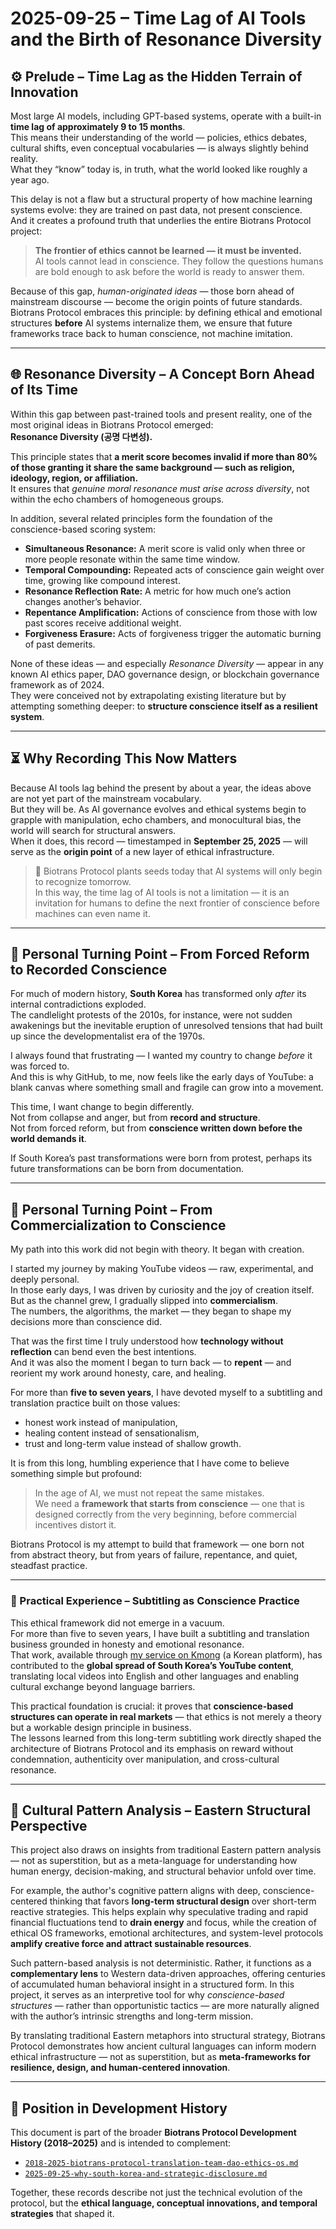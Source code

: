 # 2025-09-25 – Time Lag of AI Tools and the Birth of Resonance Diversity

## ⚙️ Prelude – Time Lag as the Hidden Terrain of Innovation

Most large AI models, including GPT-based systems, operate with a built-in **time lag of approximately 9 to 15 months**.  
This means their understanding of the world — policies, ethics debates, cultural shifts, even conceptual vocabularies — is always slightly behind reality.  
What they “know” today is, in truth, what the world looked like roughly a year ago.

This delay is not a flaw but a structural property of how machine learning systems evolve: they are trained on past data, not present conscience.  
And it creates a profound truth that underlies the entire Biotrans Protocol project:

> **The frontier of ethics cannot be learned — it must be invented.**  
> AI tools cannot lead in conscience. They follow the questions humans are bold enough to ask before the world is ready to answer them.

Because of this gap, *human-originated ideas* — those born ahead of mainstream discourse — become the origin points of future standards.  
Biotrans Protocol embraces this principle: by defining ethical and emotional structures **before** AI systems internalize them, we ensure that future frameworks trace back to human conscience, not machine imitation.

---

## 🌐 Resonance Diversity – A Concept Born Ahead of Its Time

Within this gap between past-trained tools and present reality, one of the most original ideas in Biotrans Protocol emerged:  
**Resonance Diversity (공명 다변성).**

This principle states that **a merit score becomes invalid if more than 80% of those granting it share the same background — such as religion, ideology, region, or affiliation.**  
It ensures that *genuine moral resonance must arise across diversity*, not within the echo chambers of homogeneous groups.

In addition, several related principles form the foundation of the conscience-based scoring system:

- **Simultaneous Resonance:** A merit score is valid only when three or more people resonate within the same time window.  
- **Temporal Compounding:** Repeated acts of conscience gain weight over time, growing like compound interest.  
- **Resonance Reflection Rate:** A metric for how much one’s action changes another’s behavior.  
- **Repentance Amplification:** Actions of conscience from those with low past scores receive additional weight.  
- **Forgiveness Erasure:** Acts of forgiveness trigger the automatic burning of past demerits.

None of these ideas — and especially *Resonance Diversity* — appear in any known AI ethics paper, DAO governance design, or blockchain governance framework as of 2024.  
They were conceived not by extrapolating existing literature but by attempting something deeper: to **structure conscience itself as a resilient system**.

---

## ⏳ Why Recording This Now Matters

Because AI tools lag behind the present by about a year, the ideas above are not yet part of the mainstream vocabulary.  
But they will be. As AI governance evolves and ethical systems begin to grapple with manipulation, echo chambers, and monocultural bias, the world will search for structural answers.  
When it does, this record — timestamped in **September 25, 2025** — will serve as the **origin point** of a new layer of ethical infrastructure.

> 🌱 Biotrans Protocol plants seeds today that AI systems will only begin to recognize tomorrow.  
> In this way, the time lag of AI tools is not a limitation — it is an invitation for humans to define the next frontier of conscience before machines can even name it.

---

## 📜 Personal Turning Point – From Forced Reform to Recorded Conscience

For much of modern history, **South Korea** has transformed only *after* its internal contradictions exploded.  
The candlelight protests of the 2010s, for instance, were not sudden awakenings but the inevitable eruption of unresolved tensions that had built up since the developmentalist era of the 1970s.

I always found that frustrating — I wanted my country to change *before* it was forced to.  
And this is why GitHub, to me, now feels like the early days of YouTube: a blank canvas where something small and fragile can grow into a movement.

This time, I want change to begin differently.  
Not from collapse and anger, but from **record and structure**.  
Not from forced reform, but from **conscience written down before the world demands it**.

If South Korea’s past transformations were born from protest, perhaps its future transformations can be born from documentation.

---

## 📜 Personal Turning Point – From Commercialization to Conscience

My path into this work did not begin with theory. It began with creation.

I started my journey by making YouTube videos — raw, experimental, and deeply personal.  
In those early days, I was driven by curiosity and the joy of creation itself. But as the channel grew, I gradually slipped into **commercialism**.  
The numbers, the algorithms, the market — they began to shape my decisions more than conscience did.

That was the first time I truly understood how **technology without reflection** can bend even the best intentions.  
And it was also the moment I began to turn back — to **repent** — and reorient my work around honesty, care, and healing.

For more than **five to seven years**, I have devoted myself to a subtitling and translation practice built on those values:  
- honest work instead of manipulation,  
- healing content instead of sensationalism,  
- trust and long-term value instead of shallow growth.

It is from this long, humbling experience that I have come to believe something simple but profound:

> In the age of AI, we must not repeat the same mistakes.  
> We need a **framework that starts from conscience** — one that is designed correctly from the very beginning, before commercial incentives distort it.

Biotrans Protocol is my attempt to build that framework — one born not from abstract theory, but from years of failure, repentance, and quiet, steadfast practice.

---

### 📎 Practical Experience – Subtitling as Conscience Practice

This ethical framework did not emerge in a vacuum.  
For more than five to seven years, I have built a subtitling and translation business grounded in honesty and emotional resonance.  
That work, available through [my service on Kmong](https://kmong.com/gig/99170) (a Korean platform), has contributed to the **global spread of South Korea’s YouTube content**, translating local videos into English and other languages and enabling cultural exchange beyond language barriers.

This practical foundation is crucial: it proves that **conscience-based structures can operate in real markets** — that ethics is not merely a theory but a workable design principle in business.  
The lessons learned from this long-term subtitling work directly shaped the architecture of Biotrans Protocol and its emphasis on reward without condemnation, authenticity over manipulation, and cross-cultural resonance.

---

## 📜 Cultural Pattern Analysis – Eastern Structural Perspective

This project also draws on insights from traditional Eastern pattern analysis — not as superstition, but as a meta-language for understanding how human energy, decision-making, and structural behavior unfold over time.

For example, the author's cognitive pattern aligns with deep, conscience-centered thinking that favors **long-term structural design** over short-term reactive strategies. This helps explain why speculative trading and rapid financial fluctuations tend to **drain energy** and focus, while the creation of ethical OS frameworks, emotional architectures, and system-level protocols **amplify creative force and attract sustainable resources**.

Such pattern-based analysis is not deterministic. Rather, it functions as a **complementary lens** to Western data-driven approaches, offering centuries of accumulated human behavioral insight in a structured form. In this project, it serves as an interpretive tool for why *conscience-based structures* — rather than opportunistic tactics — are more naturally aligned with the author’s intrinsic strengths and long-term mission.

By translating traditional Eastern metaphors into structural strategy, Biotrans Protocol demonstrates how ancient cultural languages can inform modern ethical infrastructure — not as superstition, but as **meta-frameworks for resilience, design, and human-centered innovation**.

---

## 📎 Position in Development History

This document is part of the broader **Biotrans Protocol Development History (2018–2025)** and is intended to complement:

- [`2018-2025-biotrans-protocol-translation-team-dao-ethics-os.md`](./2018-2025-biotrans-protocol-translation-team-dao-ethics-os.md)  
- [`2025-09-25-why-south-korea-and-strategic-disclosure.md`](./2025-09-25-why-south-korea-and-strategic-disclosure.md)  

Together, these records describe not just the technical evolution of the protocol, but the **ethical language, conceptual innovations, and temporal strategies** that shaped it.
